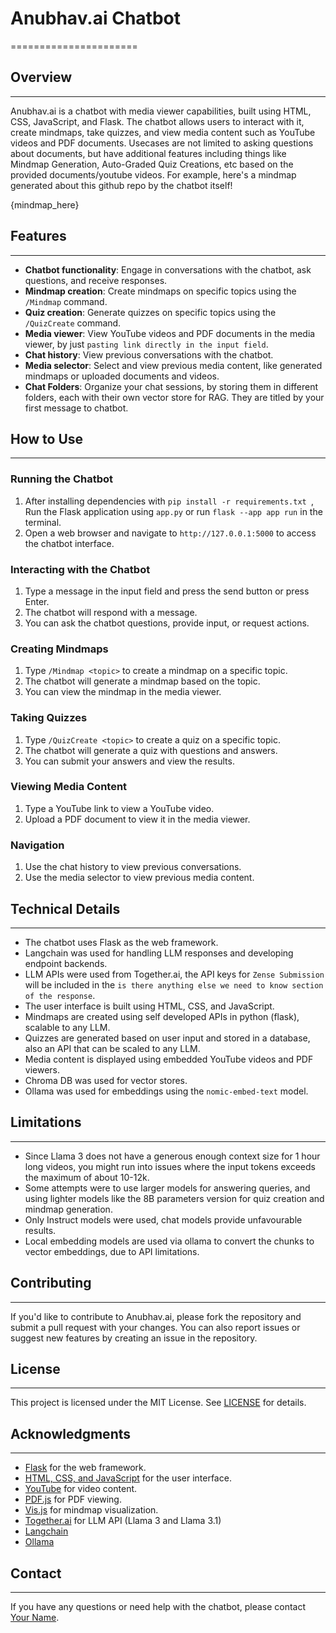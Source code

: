 # Anubhav.ai Chatbot
======================

## Overview
-----------

Anubhav.ai is a chatbot with media viewer capabilities, built using HTML, CSS, JavaScript, and Flask. The chatbot allows users to interact with it, create mindmaps, take quizzes, and view media content such as YouTube videos and PDF documents. Usecases are not limited to asking questions about documents, but have additional features including things like Mindmap Generation, Auto-Graded Quiz Creations, etc based on the provided documents/youtube videos.
For example, here's a mindmap generated about this github repo by the chatbot itself!

{mindmap_here}

## Features
------------

* **Chatbot functionality**: Engage in conversations with the chatbot, ask questions, and receive responses.
* **Mindmap creation**: Create mindmaps on specific topics using the `/Mindmap` command.
* **Quiz creation**: Generate quizzes on specific topics using the `/QuizCreate` command.
* **Media viewer**: View YouTube videos and PDF documents in the media viewer, by just `pasting link directly in the input field`.
* **Chat history**: View previous conversations with the chatbot.
* **Media selector**: Select and view previous media content, like generated mindmaps or uploaded documents and videos.
* **Chat Folders**: Organize your chat sessions, by storing them in different folders, each with their own vector store for RAG. They are titled by your first message to chatbot.

## How to Use
--------------

### Running the Chatbot

1. After installing dependencies with `pip install -r requirements.txt `, Run the Flask application using `app.py` or run `flask --app app run` in the terminal.
2. Open a web browser and navigate to `http://127.0.0.1:5000` to access the chatbot interface.

### Interacting with the Chatbot

1. Type a message in the input field and press the send button or press Enter.
2. The chatbot will respond with a message.
3. You can ask the chatbot questions, provide input, or request actions.

### Creating Mindmaps

1. Type `/Mindmap <topic>` to create a mindmap on a specific topic.
2. The chatbot will generate a mindmap based on the topic.
3. You can view the mindmap in the media viewer.

### Taking Quizzes

1. Type `/QuizCreate <topic>` to create a quiz on a specific topic.
2. The chatbot will generate a quiz with questions and answers.
3. You can submit your answers and view the results.

### Viewing Media Content

1. Type a YouTube link to view a YouTube video.
2. Upload a PDF document to view it in the media viewer.

### Navigation

1. Use the chat history to view previous conversations.
2. Use the media selector to view previous media content.

## Technical Details
--------------------

* The chatbot uses Flask as the web framework.
* Langchain was used for handling LLM responses and developing endpoint backends.
* LLM APIs were used from Together.ai, the API keys for `Zense Submission` will be included in the `is there anything else we need to know section of the response`.
* The user interface is built using HTML, CSS, and JavaScript.
* Mindmaps are created using self developed APIs in python (flask), scalable to any LLM.
* Quizzes are generated based on user input and stored in a database, also an API that can be scaled to any LLM.
* Media content is displayed using embedded YouTube videos and PDF viewers.
* Chroma DB was used for vector stores.
* Ollama was used for embeddings using the `nomic-embed-text` model.

## Limitations
---------
* Since Llama 3 does not have a generous enough context size for 1 hour long videos, you might run into issues where the input tokens exceeds the maximum of about 10-12k.
* Some attempts were to use larger models for answering queries, and using lighter models like the 8B parameters version for quiz creation and mindmap generation.
* Only Instruct models were used, chat models provide unfavourable results.
* Local embedding models are used via ollama to convert the chunks to vector embeddings, due to API limitations.

## Contributing
---------------

If you'd like to contribute to Anubhav.ai, please fork the repository and submit a pull request with your changes. You can also report issues or suggest new features by creating an issue in the repository.

## License
---------

This project is licensed under the MIT License. See [LICENSE](LICENSE) for details.

## Acknowledgments
----------------

* [Flask](https://flask.palletsprojects.com/en/2.0.x/) for the web framework.
* [HTML, CSS, and JavaScript](https://www.w3.org/) for the user interface.
* [YouTube](https://www.youtube.com/) for video content.
* [PDF.js](https://mozilla.github.io/pdf.js/) for PDF viewing.
* [Vis.js](https://visjs.org/) for mindmap visualization.
* [Together.ai](https://api.together.ai/) for LLM API (Llama 3 and Llama 3.1)
* [Langchain](https://www.langchain.com/)
* [Ollama](https://ollama.ai/)

## Contact
---------

If you have any questions or need help with the chatbot, please contact [Your Name](mailto:your@email.com).
